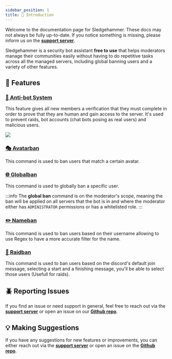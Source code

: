 ```yaml
---
sidebar_position: 1
title: 🔨 Introduction
---
```


Welcome to the documentation page for Sledgehammer. These docs may not always be fully up-to-date. If you notice something is missing, please inform us on the [**support server**](https://discord.gg/5bTsAPnfje).

Sledgehammer is a security bot assistant **free to use** that helps moderators manage their communities easily without having to do repetitive tasks across all the managed servers, including global banning users and a variety of other features.

## 🚩 Features

### [🤖 Anti-bot System](getting-started/antibot.md)

This feature gives all new members a verification that they must complete in order to prove that they are human and gain access to the server. It's used to prevent raids, bot accounts (chat bots posing as real users) and malicious users.

![][antibot_system]

### [🎭 Avatarban](commands/avatarban.md)

This command is used to ban users that match a certain avatar.

### [🌐 Globalban](commands/globalban-unban.md)

This command is used to globally ban a specific user.

:::info
The **global ban** command is on the moderator's scope, meaning the ban will be applied on all servers that the bot is in and where the moderator either has `ADMINISTRATOR` permissions or has a whitelisted role.
:::

### [✏️ Nameban](commands/nameban.md)

This command is used to ban users based on their username allowing to use Regex to have a more accurate filter for the name.

### [🚨 Raidban](commands/raidban.md)

This command is used to ban users based on the discord's default join message, selecting a start and a finishing message, you'll be able to select those users (Usefull for raids).

## 🪲 Reporting Issues

If you find an issue or need support in general, feel free to reach out via the **[support server](https://discord.gg/5bTsAPnfje)** or open an issue on our **[Github repo](https://github.com/Momentum-Free/sledgehammer-bot-docs/issues)**.

## 💡 Making Suggestions

If you have any suggestions for new features or improvements, you can either reach out via the **[support server](https://discord.gg/5bTsAPnfje)** or open an issue on the **[Github repo](https://github.com/Momentum-Free/sledgehammer-bot-docs/issues)**.

[antibot_system]: /img/ANTIBOT_SYSTEM.png
